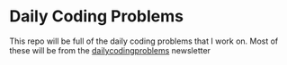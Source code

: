 # Daily Coding Problems

This repo will be full of the daily coding problems that I work on. Most of these will be from the [dailycodingproblems](https://dailycodingproblems.com) newsletter
